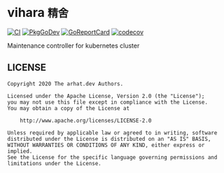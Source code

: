 # vihara `精舍`

[![CI](https://github.com/arhat-dev/vihara/workflows/CI/badge.svg)](https://github.com/arhat-dev/vihara/actions?query=workflow%3ACI)
[![PkgGoDev](https://pkg.go.dev/badge/arhat.dev/vihara)](https://pkg.go.dev/arhat.dev/vihara)
[![GoReportCard](https://goreportcard.com/badge/arhat.dev/vihara)](https://goreportcard.com/report/arhat.dev/vihara)
[![codecov](https://codecov.io/gh/arhat-dev/vihara/branch/master/graph/badge.svg)](https://codecov.io/gh/arhat-dev/vihara)

Maintenance controller for kubernetes cluster

## LICENSE

```text
Copyright 2020 The arhat.dev Authors.

Licensed under the Apache License, Version 2.0 (the "License");
you may not use this file except in compliance with the License.
You may obtain a copy of the License at

    http://www.apache.org/licenses/LICENSE-2.0

Unless required by applicable law or agreed to in writing, software
distributed under the License is distributed on an "AS IS" BASIS,
WITHOUT WARRANTIES OR CONDITIONS OF ANY KIND, either express or implied.
See the License for the specific language governing permissions and
limitations under the License.
```
